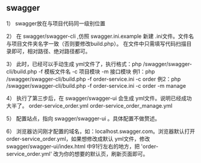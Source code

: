 ## swagger
1） swagger放在与项目代码同一级别位置

2） 在 swagger/swagger-cli ,仿照 swagger.ini.example 新建 .ini文件。文件名与项目文件夹名字一致（否则要修改build.php）。
在文件中只需填写代码扫描目录即可，相对路径、绝对路径都可。

3） 此时，已经可以手动生成 yml文件了，执行格式：php /swagger/swagger-cli/build.php -f 模板文件名 -c 项目模块 -m 接口模块
例1：php /swagger/swagger-cli/build.php -f order-service.ini -c order
例2：php /swagger/swagger-cli/build.php -f order-service.ini -c order -m manage

4） 执行了第三步后，在 swagger/swagger-ui 会生成 yml文件。说明已经成功大半了。
order-service_order.yml
order-service_order_manage.yml

5） 配置站点，指向 swagger/swagger-ui 。具体配置不做赘述。

6） 浏览器访问刚才配置的域名，如：localhost.swagger.com。浏览器默认打开 order-service_order.yml，如果想修改成默认 yml文件，修改 swagger/swagger-ui/index.html 中91行左右的地方，把 'order-service_order.yml' 改为你的想要的默认页，刷新页面即可。
